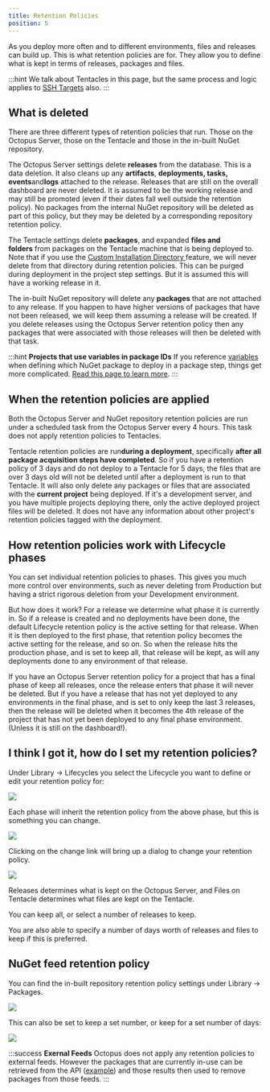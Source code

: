 ```yaml
---
title: Retention Policies
position: 5
---
```



As you deploy more often and to different environments, files and releases can build up. This is what retention policies are for. They allow you to define what is kept in terms of releases, packages and files.

:::hint
We talk about Tentacles in this page, but the same process and logic applies to [SSH Targets](/docs/deployment-targets/ssh-targets/index.md) also.
:::

## What is deleted


There are three different types of retention policies that run. Those on the Octopus Server, those on the Tentacle and those in the in-built NuGet repository.


The Octopus Server settings delete **releases** from the database. This is a data deletion. It also cleans up any **artifacts**, **deployments, tasks, events**and**logs** attached to the release. Releases that are still on the overall dashboard are never deleted. It is assumed to be the working release and may still be promoted (even if their dates fall well outside the retention policy). No packages from the internal NuGet repository will be deleted as part of this policy, but they may be deleted by a corresponding repository retention policy.


The Tentacle settings delete **packages**, and expanded **files and folders** from packages on the Tentacle machine that is being deployed to. Note that if you use the [Custom Installation Directory ](/docs/deploying-applications/custom-installation-directory.md)feature, we will never delete from that directory during retention policies. This can be purged during deployment in the project step settings. But it is assumed this will have a working release in it.


The in-built NuGet repository will delete any **packages** that are not attached to any release. If you happen to have higher versions of packages that have not been released, we will keep them assuming a release will be created. If you delete releases using the Octopus Server retention policy then any packages that were associated with those releases will then be deleted with that task.

:::hint
**Projects that use variables in package IDs**
If you reference [variables](/docs/deploying-applications/variables/index.md) when defining which NuGet package to deploy in a package step, things get more complicated. [Read this page to learn more](http://help.octopusdeploy.com/discussions/problems/43995).
:::

## When the retention policies are applied


Both the Octopus Server and NuGet repository retention policies are run under a scheduled task from the Octopus Server every 4 hours. This task does not apply retention policies to Tentacles.


Tentacle retention policies are run**during a deployment**, specifically **after all package acquisition steps have completed**. So if you have a retention policy of 3 days and do not deploy to a Tentacle for 5 days, the files that are over 3 days old will not be deleted until after a deployment is run to that Tentacle. It will also only delete any packages or files that are associated with the **current project** being deployed. If it's a development server, and you have multiple projects deploying there, only the active deployed project files will be deleted. It does not have any information about other project's retention policies tagged with the deployment.

## How retention policies work with Lifecycle phases


You can set individual retention policies to phases. This gives you much more control over environments, such as never deleting from Production but having a strict rigorous deletion from your Development environment.


But how does it work? For a release we determine what phase it is currently in. So if a release is created and no deployments have been done, the default Lifecycle retention policy is the active setting for that release. When it is then deployed to the first phase, that retention policy becomes the active setting for the release, and so on. So when the release hits the production phase, and is set to keep all, that release will be kept, as will any deployments done to any environment of that release.


If you have an Octopus Server retention policy for a project that has a final phase of keep all releases, once the release enters that phase it will never be deleted. But if you have a release that has not yet deployed to any environments in the final phase, and is set to only keep the last 3 releases, then the release will be deleted when it becomes the 4th release of the project that has not yet been deployed to any final phase environment. (Unless it is still on the dashboard!).

## I think I got it, how do I set my retention policies?


Under Library -> Lifecycles you select the Lifecycle you want to define or edit your retention policy for:


![](/docs/images/3048140/3278063.png)


Each phase will inherit the retention policy from the above phase, but this is something you can change.


![](/docs/images/3048140/3278062.png)


Clicking on the change link will bring up a dialog to change your retention policy.


![](/docs/images/3048140/3278061.png)


Releases determines what is kept on the Octopus Server, and Files on Tentacle determines what files are kept on the Tentacle.


You can keep all, or select a number of releases to keep.


You are also able to specify a number of days worth of releases and files to keep if this is preferred.

## NuGet feed retention policy


You can find the in-built repository retention policy settings under Library -> Packages.


![](/docs/images/3048140/3278060.png)


This can also be set to keep a set number, or keep for a set number of days:


![](/docs/images/3048140/3278059.png)

:::success
**Exernal Feeds**
Octopus does not apply any retention policies to external feeds. However the packages that are currently in-use can be retrieved from the API ([example](https://github.com/OctopusDeploy/OctopusDeploy-Api/blob/master/Octopus.Client/LINQPad/GetInUsePackages.linq)) and those results then used to remove packages from those feeds.
:::
